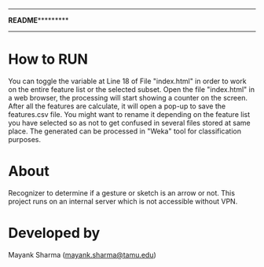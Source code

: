 *******************************************************************************
********************************README*****************************************
*******************************************************************************

# How to RUN
You can toggle the variable at Line 18 of File "index.html" in order to work on 
the entire feature list or the selected subset. Open the file "index.html" in a 
web browser, the processing will start showing a counter on the screen. After 
all the features are calculate, it will open a pop-up to save the features.csv 
file. You might want to rename it depending on the feature list you have selected
so as not to get confused in several files stored at same place. The generated 
can be processed in "Weka" tool for classification purposes.


# About
Recognizer to determine if a gesture or sketch is an arrow or not.
This project runs on an internal server which is not accessible without VPN.

# Developed by
Mayank Sharma (mayank.sharma@tamu.edu)